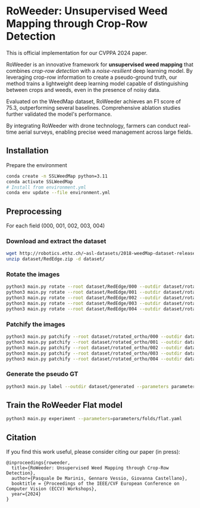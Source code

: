 # RoWeeder: Unsupervised Weed Mapping through Crop-Row Detection

This is official implementation for our CVPPA 2024 paper.


RoWeeder is an innovative framework for **unsupervised weed mapping** that combines *crop-row detection* with a *noise-resilient* deep learning model. By leveraging crop-row information to create a pseudo-ground truth, our method trains a lightweight deep learning model capable of distinguishing between crops and weeds, even in the presence of noisy data. 

Evaluated on the WeedMap dataset, RoWeeder achieves an F1 score of 75.3, outperforming several baselines. Comprehensive ablation studies further validated the model's performance. 

By integrating RoWeeder with drone technology, farmers can conduct real-time aerial surveys, enabling precise weed management across large fields.

## Installation

Prepare the environment

```bash
conda create -n SSLWeedMap python=3.11
conda activate SSLWeedMap
# Install from environment.yml
conda env update --file environment.yml
```

## Preprocessing

For each field (000, 001, 002, 003, 004)

### Download and extract the dataset

```bash
wget http://robotics.ethz.ch/~asl-datasets/2018-weedMap-dataset-release/Orthomosaic/RedEdge.zip -d dataset/
unzip dataset/RedEdge.zip -d dataset/
```

### Rotate the images

```bash
python3 main.py rotate --root dataset/RedEdge/000 --outdir dataset/rotated_ortho/000 --angle -46 &
python3 main.py rotate --root dataset/RedEdge/001 --outdir dataset/rotated_ortho/001 --angle -48 &
python3 main.py rotate --root dataset/RedEdge/002 --outdir dataset/rotated_ortho/002 --angle -48 &
python3 main.py rotate --root dataset/RedEdge/003 --outdir dataset/rotated_ortho/003 --angle -48 &
python3 main.py rotate --root dataset/RedEdge/004 --outdir dataset/rotated_ortho/004 --angle -48
```

### Patchify the images
```bash
python3 main.py patchify --root dataset/rotated_ortho/000 --outdir dataset/patches/512/000 --patch_size 512 &
python3 main.py patchify --root dataset/rotated_ortho/001 --outdir dataset/patches/512/001 --patch_size 512 &
python3 main.py patchify --root dataset/rotated_ortho/002 --outdir dataset/patches/512/002 --patch_size 512 &
python3 main.py patchify --root dataset/rotated_ortho/003 --outdir dataset/patches/512/003 --patch_size 512 &
python3 main.py patchify --root dataset/rotated_ortho/004 --outdir dataset/patches/512/004 --patch_size 512
```


### Generate the pseudo GT
    
```bash
python3 main.py label --outdir dataset/generated --parameters parameters/row_detect/69023956.yaml
```

## Train the RoWeeder Flat model
    
```bash
python3 main.py experiment --parameters=parameters/folds/flat.yaml
```

## Citation

If you find this work useful, please consider citing our paper (in press):

```
@inproceedings{roweeder,
  title={RoWeeder: Unsupervised Weed Mapping through Crop-Row Detection},
  author={Pasquale De Marinis, Gennaro Vessio, Giovanna Castellano},
  booktitle = {Proceedings of the IEEE/CVF European Conference on Computer Vision (ECCV) Workshops},
  year={2024}
}
```
